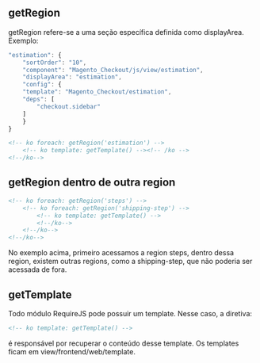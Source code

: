 ## getRegion

getRegion refere-se a uma seção específica definida como displayArea. Exemplo:

```js
"estimation": {
    "sortOrder": "10",
    "component": "Magento_Checkout/js/view/estimation",
    "displayArea": "estimation",
    "config": {
    "template": "Magento_Checkout/estimation",
    "deps": [
        "checkout.sidebar"
    ]
    }
}
```

```html
<!-- ko foreach: getRegion('estimation') -->
    <!-- ko template: getTemplate() --><!-- /ko -->
<!--/ko-->
```

## getRegion dentro de outra region

```html
<!-- ko foreach: getRegion('steps') -->
    <!-- ko foreach: getRegion('shipping-step') -->
        <!-- ko template: getTemplate() -->
        <!--/ko-->
    <!--/ko-->
<!--/ko-->
```

No exemplo acima, primeiro acessamos a region steps, dentro dessa region, existem outras regions, como a shipping-step, que não poderia ser acessada de fora.

## getTemplate

Todo módulo RequireJS pode possuir um template. Nesse caso, a diretiva:

```html
<!-- ko template: getTemplate() -->
```
é responsável por recuperar o conteúdo desse template. Os templates ficam em view/frontend/web/template.